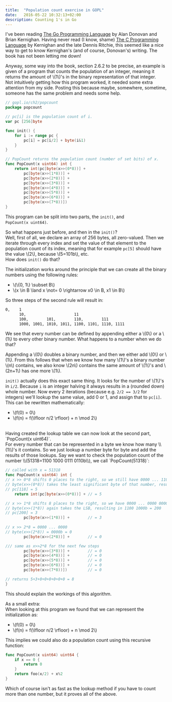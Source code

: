 ```yaml
---
title:  "Population count exercise in GOPL"
date:   2016-05-22 10:32:13+02:00
description: Counting 1's in Go
---
```


<script src='https://cdn.mathjax.org/mathjax/latest/MathJax.js?config=TeX-AMS-MML_HTMLorMML'></script>

I've been reading [The Go Programming Language][1] by Alan Donovan and Brian Kernighan. Having never read (I know, shame) [The C Programming Language][2] by Kernighan and the late Dennis Ritchie, this seemed like a nice way to get to know Kernighan's (and of course, Donovan's) writing. The book has not been letting me down!

Anyway, some way into the book, section 2.6.2 to be precise, an example is given of a program that counts the population of an integer, meaning it returns the amount of \\(1\\)'s in the binary representation of that integer. <br>
Not intuitively getting how this program worked, it needed some extra attention from my side. Posting this because maybe, somewhere, sometime, someone has the same problem and needs some help.

```go
// gopl.io/ch2/popcount
package popcount

// pc[i] is the population count of i.
var pc [256]byte

func init() {
	for i := range pc {
		pc[i] = pc[i/2] + byte(i&1)
	}
}

// PopCount returns the population count (number of set bits) of x.
func PopCount(x uint64) int {
	return int(pc[byte(x>>(0*8))] +
		pc[byte(x>>(1*8))] +
		pc[byte(x>>(2*8))] +
		pc[byte(x>>(3*8))] +
		pc[byte(x>>(4*8))] +
		pc[byte(x>>(5*8))] +
		pc[byte(x>>(6*8))] +
		pc[byte(x>>(7*8))])
}
```
This program can be split into two parts, the `init()`, and <br> `PopCount(x uint64)`.

So what happens just before, and then in the `init()`? <br>
Well, first of all, we declare an array of 256 bytes, all zero-valued.
Then we iterate through every index and set the value of that element to the population count of its index, meaning that for example `pc[5]` should have the value \\(2\\), because \\(5=101b\\), etc. <br>
How does `init()` do that?

The initialization works around the principle that we can create all the binary numbers using the following rules:

* \\(\\{0, 1\\} \subset B\\)
* \\(x \in B \land x \not= 0 \rightarrow x0 \in B, x1 \in B\\)

So three steps of the second rule will result in:

```html
0,    1
      10,                     11
      100,        101,        110,        111
      1000, 1001, 1010, 1011, 1100, 1101, 1110, 1111
```

We see that every number can be defined by appending either a \\(0\\) or a \\(1\\) to
every other binary number. What happens to a number when we do that?

Appending a \\(0\\) doubles
a binary number, and then we either add \\(0\\) or \\(1\\).
From this follows that when we know how many \\(1\\)'s a binary number \\(n\\) contains, we also know \\(2n\\) contains the same amount of \\(1\\)'s and \\(2n+1\\) has one more \\(1\\).

`init()` actually does this exact same thing. It looks for the number of \\(1\\)'s in `i/2`. Because `i` is an integer halving it always results in a (rounded down) whole number.
Now every 2 iterations (because e.g. `2/2 == 3/2` for integers) we'll lookup the same value, add 0 or 1, and assign that to `pc[i]`.
This can be rewritten mathematically:

* \\(f(0) = 0\\)
* \\(f(n) = f(\lfloor n/2 \rfloor) + n \mod 2\\)


<br>
Having created the lookup table we can now look at the second part, `PopCount(x uint64)`. <br>
For every number that can be represented in a byte we know how many \\(1\\)'s it contains. So we just lookup a number byte for byte and add the results of those lookups. Say we want to check the population count of the number \\(51318=1100 1000 0111 0110b\\), we call `PopCount(51318)`:

```go
// called with x = 51318
func PopCount(x uint64) int {
// x >> 0*8 shifts 0 places to the right, so we still have 0000 ... 1100 1000 0111 0110
// byte(x>>(0*8)) takes the least significant byte of that number, resulting in 0111 0110b = 118
// pc[118] = 5
	return int(pc[byte(x>>(0*8))] + // = 5

// x >> 1*8 shifts 8 places to the right, so we have 0000 ... 0000 0000 1100 1000
// byte(x>>(1*8)) again takes the LSB, resulting in 1100 1000b = 200
// pc[200] = 3
		pc[byte(x>>(1*8))] +        // = 3
        
// x >> 2*8 = 0000 ... 0000
// byte(x>>(2*8)) = 0000b = 0
		pc[byte(x>>(2*8))] +        // = 0

/// same as x>>2*8 for the next few steps
		pc[byte(x>>(3*8))] +        // = 0
		pc[byte(x>>(4*8))] +        // = 0
		pc[byte(x>>(5*8))] +        // = 0
		pc[byte(x>>(6*8))] +        // = 0
		pc[byte(x>>(7*8))])         // = 0

// returns 5+3+0+0+0+0+0+0 = 8
}
```

This should explain the workings of this algorithm.


As a small extra: <br>
When looking at this program we found that we can represent the initialization as:

* \\(f(0) = 0\\)
* \\(f(n) = f(\lfloor n/2 \rfloor) + n \mod 2\\)

This implies we could also do a population count using this recursive function:

```go
func PopCount(x uint64) uint64 {
	if x == 0 {
		return 0
	}
	return foo(x/2) + x%2
}
```

Which of course isn't as fast as the lookup method if you have to count more than one number, but it proves all of the above.

[1]: http://www.gopl.io/
[2]: http://www.amazon.com/Programming-Language-Brian-W-Kernighan/dp/0131103628
